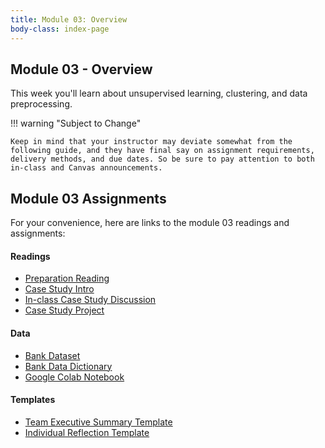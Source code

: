 ```yaml
---
title: Module 03: Overview
body-class: index-page
---
```


## Module 03 - Overview

This week you'll learn about unsupervised learning, clustering, and data preprocessing.

!!! warning "Subject to Change"
	
	Keep in mind that your instructor may deviate somewhat from the following guide, and they have final say on assignment requirements, delivery methods, and due dates. So be sure to pay attention to both in-class and Canvas announcements.

## Module 03 Assignments

For your convenience, here are links to the module 03 readings and assignments:

#### Readings

* [Preparation Reading](./reading.html)
* [Case Study Intro](./intro.html)
* [In-class Case Study Discussion](./discussion.html)
* [Case Study Project](./project.html)

#### Data

* [Bank Dataset](https://raw.githubusercontent.com/byui-cse/cse450-course/master/data/bank.csv)
* [Bank Data Dictionary](./bank-dictionary.txt)
* [Google Colab Notebook](https://colab.research.google.com/github/byui-cse/cse450-course/blob/master/notebooks/Module_03.ipynb)

#### Templates

* [Team Executive Summary Template](./summary.docx)
* [Individual Reflection Template]({{URLROOT}}/course/reflection.docx)